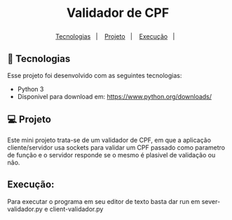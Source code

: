 <h1 align="center">
  <p> Validador de CPF </>
</h1>

<p align="center">
  <a href="#-tecnologias">Tecnologias</a>&nbsp;&nbsp;&nbsp;|&nbsp;&nbsp;&nbsp;
  <a href="#-projeto">Projeto</a>&nbsp;&nbsp;&nbsp;|&nbsp;&nbsp;&nbsp;
    <a href="#-execução">Execução</a>&nbsp;&nbsp;&nbsp;|&nbsp;&nbsp;&nbsp;
</p>


## 🚀 Tecnologias

Esse projeto foi desenvolvido com as seguintes tecnologias:

- Python 3 
- Disponivel para download em: https://www.python.org/downloads/

## 💻 Projeto

Este mini projeto trata-se de um validador de CPF, em que a aplicação cliente/servidor usa sockets para validar um CPF passado como parametro de função e o servidor responde se o mesmo é plasivel de validação ou não. <br/>
## Execução:
  Para executar o programa em seu editor de texto basta dar run em sever-validador.py e client-validador.py 
  

